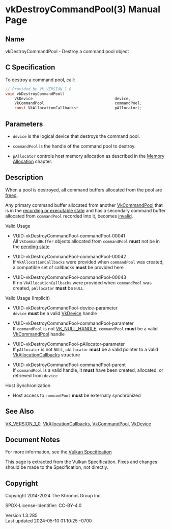 # vkDestroyCommandPool(3) Manual Page

## Name

vkDestroyCommandPool - Destroy a command pool object



## <a href="#_c_specification" class="anchor"></a>C Specification

To destroy a command pool, call:

``` c
// Provided by VK_VERSION_1_0
void vkDestroyCommandPool(
    VkDevice                                    device,
    VkCommandPool                               commandPool,
    const VkAllocationCallbacks*                pAllocator);
```

## <a href="#_parameters" class="anchor"></a>Parameters

- `device` is the logical device that destroys the command pool.

- `commandPool` is the handle of the command pool to destroy.

- `pAllocator` controls host memory allocation as described in the <a
  href="https://registry.khronos.org/vulkan/specs/1.3-extensions/html/vkspec.html#memory-allocation"
  target="_blank" rel="noopener">Memory Allocation</a> chapter.

## <a href="#_description" class="anchor"></a>Description

When a pool is destroyed, all command buffers allocated from the pool
are <a href="vkFreeCommandBuffers.html" target="_blank"
rel="noopener">freed</a>.

Any primary command buffer allocated from another
[VkCommandPool](https://registry.khronos.org/vulkan/specs/1.3-extensions/man/html/VkCommandPool.html) that is in the <a
href="https://registry.khronos.org/vulkan/specs/1.3-extensions/html/vkspec.html#commandbuffers-lifecycle"
target="_blank" rel="noopener">recording or executable state</a> and has
a secondary command buffer allocated from `commandPool` recorded into
it, becomes <a
href="https://registry.khronos.org/vulkan/specs/1.3-extensions/html/vkspec.html#commandbuffers-lifecycle"
target="_blank" rel="noopener">invalid</a>.

Valid Usage

- <a href="#VUID-vkDestroyCommandPool-commandPool-00041"
  id="VUID-vkDestroyCommandPool-commandPool-00041"></a>
  VUID-vkDestroyCommandPool-commandPool-00041  
  All `VkCommandBuffer` objects allocated from `commandPool` **must**
  not be in the <a
  href="https://registry.khronos.org/vulkan/specs/1.3-extensions/html/vkspec.html#commandbuffers-lifecycle"
  target="_blank" rel="noopener">pending state</a>

- <a href="#VUID-vkDestroyCommandPool-commandPool-00042"
  id="VUID-vkDestroyCommandPool-commandPool-00042"></a>
  VUID-vkDestroyCommandPool-commandPool-00042  
  If `VkAllocationCallbacks` were provided when `commandPool` was
  created, a compatible set of callbacks **must** be provided here

- <a href="#VUID-vkDestroyCommandPool-commandPool-00043"
  id="VUID-vkDestroyCommandPool-commandPool-00043"></a>
  VUID-vkDestroyCommandPool-commandPool-00043  
  If no `VkAllocationCallbacks` were provided when `commandPool` was
  created, `pAllocator` **must** be `NULL`

Valid Usage (Implicit)

- <a href="#VUID-vkDestroyCommandPool-device-parameter"
  id="VUID-vkDestroyCommandPool-device-parameter"></a>
  VUID-vkDestroyCommandPool-device-parameter  
  `device` **must** be a valid [VkDevice](https://registry.khronos.org/vulkan/specs/1.3-extensions/man/html/VkDevice.html) handle

- <a href="#VUID-vkDestroyCommandPool-commandPool-parameter"
  id="VUID-vkDestroyCommandPool-commandPool-parameter"></a>
  VUID-vkDestroyCommandPool-commandPool-parameter  
  If `commandPool` is not [VK_NULL_HANDLE](https://registry.khronos.org/vulkan/specs/1.3-extensions/man/html/VK_NULL_HANDLE.html),
  `commandPool` **must** be a valid [VkCommandPool](https://registry.khronos.org/vulkan/specs/1.3-extensions/man/html/VkCommandPool.html)
  handle

- <a href="#VUID-vkDestroyCommandPool-pAllocator-parameter"
  id="VUID-vkDestroyCommandPool-pAllocator-parameter"></a>
  VUID-vkDestroyCommandPool-pAllocator-parameter  
  If `pAllocator` is not `NULL`, `pAllocator` **must** be a valid
  pointer to a valid [VkAllocationCallbacks](https://registry.khronos.org/vulkan/specs/1.3-extensions/man/html/VkAllocationCallbacks.html)
  structure

- <a href="#VUID-vkDestroyCommandPool-commandPool-parent"
  id="VUID-vkDestroyCommandPool-commandPool-parent"></a>
  VUID-vkDestroyCommandPool-commandPool-parent  
  If `commandPool` is a valid handle, it **must** have been created,
  allocated, or retrieved from `device`

Host Synchronization

- Host access to `commandPool` **must** be externally synchronized

## <a href="#_see_also" class="anchor"></a>See Also

[VK_VERSION_1_0](https://registry.khronos.org/vulkan/specs/1.3-extensions/man/html/VK_VERSION_1_0.html),
[VkAllocationCallbacks](https://registry.khronos.org/vulkan/specs/1.3-extensions/man/html/VkAllocationCallbacks.html),
[VkCommandPool](https://registry.khronos.org/vulkan/specs/1.3-extensions/man/html/VkCommandPool.html), [VkDevice](https://registry.khronos.org/vulkan/specs/1.3-extensions/man/html/VkDevice.html)

## <a href="#_document_notes" class="anchor"></a>Document Notes

For more information, see the <a
href="https://registry.khronos.org/vulkan/specs/1.3-extensions/html/vkspec.html#vkDestroyCommandPool"
target="_blank" rel="noopener">Vulkan Specification</a>

This page is extracted from the Vulkan Specification. Fixes and changes
should be made to the Specification, not directly.

## <a href="#_copyright" class="anchor"></a>Copyright

Copyright 2014-2024 The Khronos Group Inc.

SPDX-License-Identifier: CC-BY-4.0

Version 1.3.285  
Last updated 2024-05-10 01:10:25 -0700
